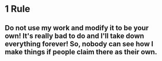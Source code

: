 # 1 Rule
## Do not use my work and modify it to be your own! It's really bad to do and I'll take down everything forever! So, nobody can see how I make things if people claim there as their own.
